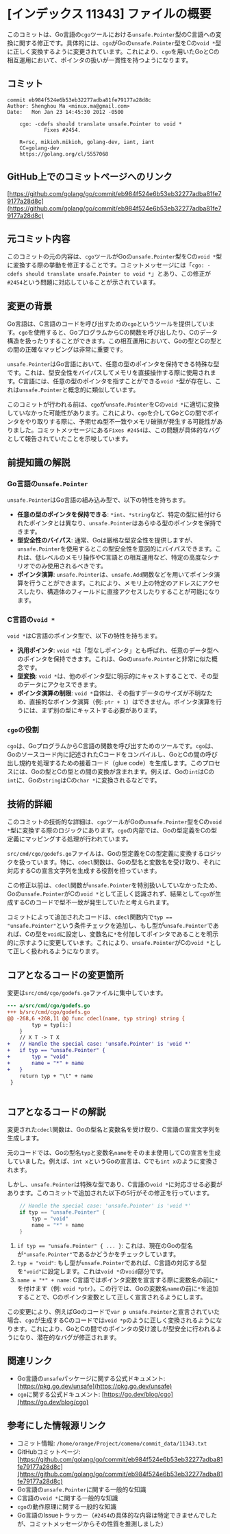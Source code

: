 # [インデックス 11343] ファイルの概要

このコミットは、Go言語の`cgo`ツールにおける`unsafe.Pointer`型のC言語への変換に関する修正です。具体的には、`cgo`がGoの`unsafe.Pointer`型をCの`void *`型に正しく変換するように変更されています。これにより、`cgo`を用いたGoとCの相互運用において、ポインタの扱いが一貫性を持つようになります。

## コミット

```
commit eb984f524e6b53eb32277adba81fe79177a28d8c
Author: Shenghou Ma <minux.ma@gmail.com>
Date:   Mon Jan 23 14:45:30 2012 -0500

    cgo: -cdefs should translate unsafe.Pointer to void *
            Fixes #2454.
    
    R=rsc, mikioh.mikioh, golang-dev, iant, iant
    CC=golang-dev
    https://golang.org/cl/5557068
```

## GitHub上でのコミットページへのリンク

[https://github.com/golang/go/commit/eb984f524e6b53eb32277adba81fe79177a28d8c](https://github.com/golang/go/commit/eb984f524e6b53eb32277adba81fe79177a28d8c)

## 元コミット内容

このコミットの元の内容は、`cgo`ツールがGoの`unsafe.Pointer`型をCの`void *`型に変換する際の挙動を修正することです。コミットメッセージには「`cgo: -cdefs should translate unsafe.Pointer to void *`」とあり、この修正が`#2454`という問題に対応していることが示されています。

## 変更の背景

Go言語は、C言語のコードを呼び出すための`cgo`というツールを提供しています。`cgo`を使用すると、GoプログラムからCの関数を呼び出したり、Cのデータ構造を扱ったりすることができます。この相互運用において、Goの型とCの型との間の正確なマッピングは非常に重要です。

`unsafe.Pointer`はGo言語において、任意の型のポインタを保持できる特殊な型です。これは、型安全性をバイパスしてメモリを直接操作する際に使用されます。C言語には、任意の型のポインタを指すことができる`void *`型が存在し、これは`unsafe.Pointer`と概念的に類似しています。

このコミットが行われる前は、`cgo`が`unsafe.Pointer`をCの`void *`に適切に変換していなかった可能性があります。これにより、`cgo`を介してGoとCの間でポインタをやり取りする際に、予期せぬ型不一致やメモリ破損が発生する可能性がありました。コミットメッセージにある`Fixes #2454`は、この問題が具体的なバグとして報告されていたことを示唆しています。

## 前提知識の解説

### Go言語の`unsafe.Pointer`

`unsafe.Pointer`はGo言語の組み込み型で、以下の特性を持ちます。

*   **任意の型のポインタを保持できる**: `*int`、`*string`など、特定の型に紐付けられたポインタとは異なり、`unsafe.Pointer`はあらゆる型のポインタを保持できます。
*   **型安全性のバイパス**: 通常、Goは厳格な型安全性を提供しますが、`unsafe.Pointer`を使用するとこの型安全性を意図的にバイパスできます。これは、低レベルのメモリ操作やC言語との相互運用など、特定の高度なシナリオでのみ使用されるべきです。
*   **ポインタ演算**: `unsafe.Pointer`は、`unsafe.Add`関数などを用いてポインタ演算を行うことができます。これにより、メモリ上の特定のアドレスにアクセスしたり、構造体のフィールドに直接アクセスしたりすることが可能になります。

### C言語の`void *`

`void *`はC言語のポインタ型で、以下の特性を持ちます。

*   **汎用ポインタ**: `void *`は「型なしポインタ」とも呼ばれ、任意のデータ型へのポインタを保持できます。これは、Goの`unsafe.Pointer`と非常に似た概念です。
*   **型変換**: `void *`は、他のポインタ型に明示的にキャストすることで、その型のデータにアクセスできます。
*   **ポインタ演算の制限**: `void *`自体は、その指すデータのサイズが不明なため、直接的なポインタ演算（例: `ptr + 1`）はできません。ポインタ演算を行うには、まず別の型にキャストする必要があります。

### `cgo`の役割

`cgo`は、GoプログラムからC言語の関数を呼び出すためのツールです。`cgo`は、Goのソースコード内に記述されたCコードをコンパイルし、GoとCの間の呼び出し規約を処理するための接着コード（glue code）を生成します。このプロセスには、Goの型とCの型との間の変換が含まれます。例えば、Goの`int`はCの`int`に、Goの`string`はCの`char *`に変換されるなどです。

## 技術的詳細

このコミットの技術的な詳細は、`cgo`ツールがGoの`unsafe.Pointer`型をCの`void *`型に変換する際のロジックにあります。`cgo`の内部では、Goの型定義をCの型定義にマッピングする処理が行われています。

`src/cmd/cgo/godefs.go`ファイルは、Goの型定義をCの型定義に変換するロジックを扱っています。特に、`cdecl`関数は、Goの型名と変数名を受け取り、それに対応するCの宣言文字列を生成する役割を担っています。

この修正以前は、`cdecl`関数が`unsafe.Pointer`を特別扱いしていなかったため、Goの`unsafe.Pointer`がCの`void *`として正しく認識されず、結果として`cgo`が生成するCのコードで型不一致が発生していたと考えられます。

コミットによって追加されたコードは、`cdecl`関数内で`typ == "unsafe.Pointer"`という条件チェックを追加し、もし型が`unsafe.Pointer`であれば、Cの型を`void`に設定し、変数名に`*`を付加してポインタであることを明示的に示すように変更しています。これにより、`unsafe.Pointer`がCの`void *`として正しく扱われるようになります。

## コアとなるコードの変更箇所

変更は`src/cmd/cgo/godefs.go`ファイルに集中しています。

```diff
--- a/src/cmd/cgo/godefs.go
+++ b/src/cmd/cgo/godefs.go
@@ -268,6 +268,11 @@ func cdecl(name, typ string) string {
 		typ = typ[i:]
 	}
 	// X T -> T X
+	// Handle the special case: 'unsafe.Pointer' is 'void *'
+	if typ == "unsafe.Pointer" {
+		typ = "void"
+		name = "*" + name
+	}
 	return typ + "\t" + name
 }
 
```

## コアとなるコードの解説

変更された`cdecl`関数は、Goの型名と変数名を受け取り、C言語の宣言文字列を生成します。

元のコードでは、Goの型名`typ`と変数名`name`をそのまま使用してCの宣言を生成していました。例えば、`int x`というGoの宣言は、Cでも`int x`のように変換されます。

しかし、`unsafe.Pointer`は特殊な型であり、C言語の`void *`に対応させる必要があります。このコミットで追加された以下の5行がその修正を行っています。

```go
	// Handle the special case: 'unsafe.Pointer' is 'void *'
	if typ == "unsafe.Pointer" {
		typ = "void"
		name = "*" + name
	}
```

1.  `if typ == "unsafe.Pointer" { ... }`: これは、現在のGoの型名が`"unsafe.Pointer"`であるかどうかをチェックしています。
2.  `typ = "void"`: もし型が`unsafe.Pointer`であれば、C言語の対応する型を`"void"`に設定します。これは`void *`の`void`部分です。
3.  `name = "*" + name`: C言語ではポインタ変数を宣言する際に変数名の前に`*`を付けます（例: `void *ptr`）。この行では、Goの変数名`name`の前に`*`を追加することで、Cのポインタ変数として正しく宣言されるようにします。

この変更により、例えばGoのコードで`var p unsafe.Pointer`と宣言されていた場合、`cgo`が生成するCのコードでは`void *p`のように正しく変換されるようになります。これにより、GoとCの間でのポインタの受け渡しが型安全に行われるようになり、潜在的なバグが修正されます。

## 関連リンク

*   Go言語の`unsafe`パッケージに関する公式ドキュメント: [https://pkg.go.dev/unsafe](https://pkg.go.dev/unsafe)
*   `cgo`に関する公式ドキュメント: [https://go.dev/blog/cgo](https://go.dev/blog/cgo)

## 参考にした情報源リンク

*   コミット情報: `/home/orange/Project/comemo/commit_data/11343.txt`
*   GitHubコミットページ: [https://github.com/golang/go/commit/eb984f524e6b53eb32277adba81fe79177a28d8c](https://github.com/golang/go/commit/eb984f524e6b53eb32277adba81fe79177a28d8c)
*   Go言語の`unsafe.Pointer`に関する一般的な知識
*   C言語の`void *`に関する一般的な知識
*   `cgo`の動作原理に関する一般的な知識
*   Go言語のIssueトラッカー（`#2454`の具体的な内容は特定できませんでしたが、コミットメッセージからその性質を推測しました）

